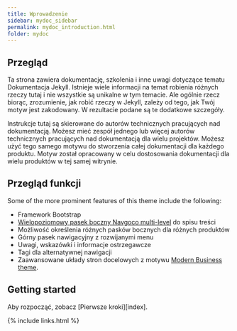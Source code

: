 ```yaml
---
title: Wprowadzenie
sidebar: mydoc_sidebar
permalink: mydoc_introduction.html
folder: mydoc
---
```


## Przegląd

Ta strona zawiera dokumentację, szkolenia i inne uwagi dotyczące tematu Dokumentacja Jekyll. Istnieje wiele informacji na temat robienia różnych rzeczy tutaj i nie wszystkie są unikalne w tym temacie. Ale ogólnie rzecz biorąc, zrozumienie, jak robić rzeczy w Jekyll, zależy od tego, jak Twój motyw jest zakodowany. W rezultacie podane są te dodatkowe szczegóły.

Instrukcje tutaj są skierowane do autorów technicznych pracujących nad dokumentacją. Możesz mieć zespół jednego lub więcej autorów technicznych pracujących nad dokumentacją dla wielu projektów. Możesz użyć tego samego motywu do stworzenia całej dokumentacji dla każdego produktu. Motyw został opracowany w celu dostosowania dokumentacji dla wielu produktów w tej samej witrynie.



## Przegląd funkcji

Some of the more prominent features of this theme include the following:

* Framework Bootstrap
* [Wielopoziomowy pasek boczny Navgoco multi-level](http://www.komposta.net/article/navgoco)  do spisu treści
* Możliwość określenia różnych pasków bocznych dla różnych produktów
* Górny pasek nawigacyjny z rozwijanymi menu
* Uwagi, wskazówki i informacje ostrzegawcze
* Tagi dla alternatywnej nawigacji
* Zaawansowane układy stron docelowych z motywu [Modern Business theme](http://startbootstrap.com/template-overviews/modern-business/).



## Getting started

Aby rozpocząć, zobacz [Pierwsze kroki][index].

{% include links.html %}
